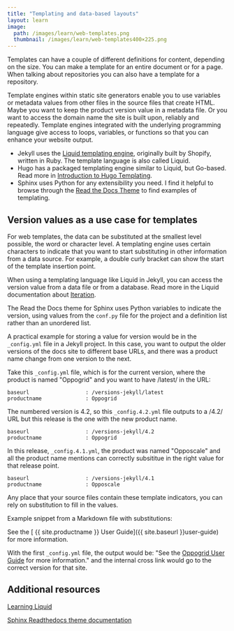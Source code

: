 ```yaml
---
title: "Templating and data-based layouts"
layout: learn
image:
  path: /images/learn/web-templates.png
  thumbnail: /images/learn/web-templates400×225.png
---
```


Templates can have a couple of different definitions for content, depending on the size. You can make a template for an entire document or for a page. When talking about repositories you can also have a template for a repository. 

Template engines within static site generators enable you to use variables or metadata values from other files in the source files that create HTML. Maybe you want to keep the product version value in a metadata file. Or you want to access the domain name the site is built upon, reliably and repeatedly. Template engines integrated with the underlying programming language give access to loops, variables, or functions so that you can enhance your website output.

* Jekyll uses the [Liquid templating engine](https://shopify.github.io/liquid/), originally built by Shopify, written in Ruby. The template language is also called Liquid. 
* Hugo has a packaged templating engine similar to Liquid, but Go-based. Read more in [Introduction to Hugo Templating](https://gohugo.io/templates/introduction/).
* Sphinx uses Python for any extensibility you need. I find it helpful to browse through the [Read the Docs Theme](https://github.com/rtfd/sphinx_rtd_theme) to find examples of templating.

## Version values as a use case for templates

For web templates, the data can be substituted at the smallest level possible, the word or character level. A templating engine uses certain characters to indicate that you want to start substituting in other information from a data source. For example, a double curly bracket can show the start of the template insertion point.

When using a templating language like Liquid in Jekyll, you can access the version value from a data file or from a database. Read more in the Liquid documentation about [Iteration](https://shopify.github.io/liquid/tags/iteration/).

The Read the Docs theme for Sphinx uses Python variables to indicate the version, using values from the `conf.py` file for the project and a definition list rather than an unordered list.

A practical example for storing a value for version would be in the `_config.yml` file in a Jekyll project. In this case, you want to output the older versions of the docs site to different base URLs, and there was a product name change from one version to the next.

Take this `_config.yml` file, which is for the current version, where the product is named "Oppogrid" and you want to have /latest/ in the URL:

```
baseurl                  : /versions-jekyll/latest
productname              : Oppogrid
```

The numbered version is 4.2, so this `_config.4.2.yml` file outputs to a /4.2/ URL but this release is the one with the new product name.

```
baseurl                  : /versions-jekyll/4.2
productname              : Oppogrid
```

In this release, `_config.4.1.yml`, the product was named "Opposcale" and all the product name mentions can correctly subsititue in the right value for that release point.

```
baseurl                  : /versions-jekyll/4.1
productname              : Opposcale
```

Any place that your source files contain these template indicators, you can rely on substitution to fill in the values. 

Example snippet from a Markdown file with substitutions:

See the &#91; &#123;&#123; site.productname &#125;&#125; User Guide&#93;&#40;&#123;&#123; site.baseurl &#125;&#125;user-guide&#41; for more information.

With the first `_config.yml` file, the output would be:
"See the [Oppogrid User Guide](https://annegentle.io) for more information." and the internal cross link would go to the correct version for that site. 

## Additional resources

[Learning Liquid](https://www.shopify.com/partners/blog/topics/learning-liquid)

[Sphinx Readthedocs theme documentation](https://sphinx-rtd-theme.readthedocs.io/)